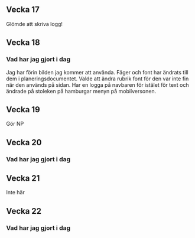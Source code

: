 ## Vecka 17
Glömde att skriva logg!

## Vecka 18
### Vad har jag gjort i dag
Jag har förin bilden jag kommer att använda. Fäger och font har ändrats till dem i planeringsdocumentet. Valde att ändra rubrik font för den var inte fin när den används på sidan. Har en logga på navbaren för istälet för text och ändrade på stoleken på hamburgar menyn på mobilversonen.  

## Vecka 19
Gör NP

## Vecka 20
### Vad har jag gjort i dag

## Vecka 21
Inte här

## Vecka 22
### Vad har jag gjort i dag
